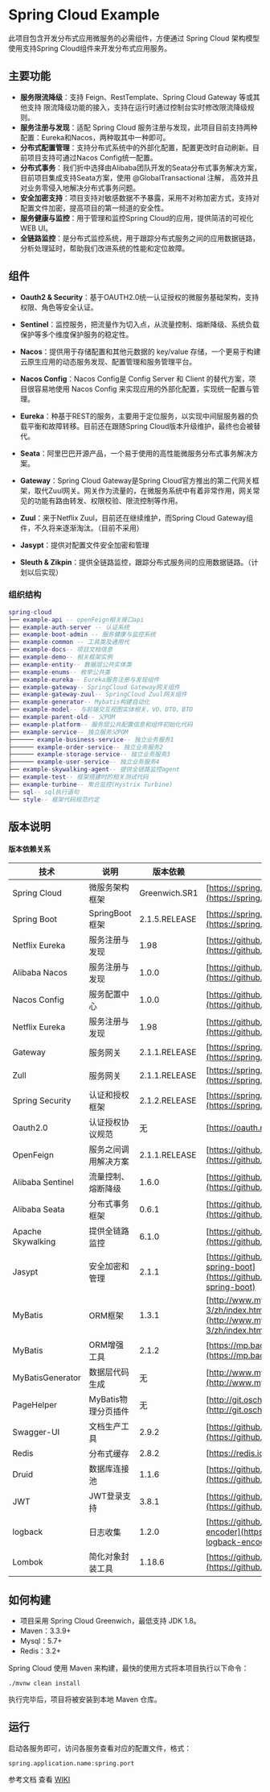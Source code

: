 # Spring Cloud Example
此项目包含开发分布式应用微服务的必需组件，方便通过 Spring Cloud 架构模型使用支持Spring Cloud组件来开发分布式应用服务。

## 主要功能

* **服务限流降级**：支持 Feign、RestTemplate、Spring Cloud Gateway 等或其他支持 限流降级功能的接入，支持在运行时通过控制台实时修改限流降级规则。
* **服务注册与发现**：适配 Spring Cloud 服务注册与发现，此项目目前支持两种配置：Eureka和Nacos，两种取其中一种即可。
* **分布式配置管理**：支持分布式系统中的外部化配置，配置更改时自动刷新。目前项目支持可通过Nacos Config统一配置。
* **分布式事务**：我们折中选择由Alibaba团队开发的Seata分布式事务解决方案，目前项目集成支持Seata方案，使用 @GlobalTransactional 注解， 高效并且对业务零侵入地解决分布式事务问题。
* **安全加密支持**：项目支持对敏感数据不予暴露，采用不对称加密方式，支持对配置文件加密，提高项目的第一频道的安全性。
* **服务健康与监控**：用于管理和监控Spring Cloud的应用，提供简洁的可视化 WEB UI。
* **全链路监控**：是分布式监控系统，用于跟踪分布式服务之间的应用数据链路，分析处理延时，帮助我们改进系统的性能和定位故障。

## 组件

* **Oauth2 & Security**：基于OAUTH2.0统一认证授权的微服务基础架构，支持权限、角色等安全认证。

* **Sentinel**：监控服务，把流量作为切入点，从流量控制、熔断降级、系统负载保护等多个维度保护服务的稳定性。

* **Nacos**：提供用于存储配置和其他元数据的 key/value 存储，一个更易于构建云原生应用的动态服务发现、配置管理和服务管理平台。

* **Nacos Config**：Nacos Config是 Config Server 和 Client 的替代方案，项目很容易地使用 Nacos Config 来实现应用的外部化配置，实现统一配置与管理。

* **Eureka**：种基于REST的服务，主要用于定位服务，以实现中间层服务器的负载平衡和故障转移。目前还在跟随Spring Cloud版本升级维护，最终也会被替代。

* **Seata**：阿里巴巴开源产品，一个易于使用的高性能微服务分布式事务解决方案。

* **Gateway**：Spring Cloud Gateway是Spring Cloud官方推出的第二代网关框架，取代Zuul网关。网关作为流量的，在微服务系统中有着非常作用，网关常见的功能有路由转发、权限校验、限流控制等作用。

* **Zuul**：来于Netflix Zuul，目前还在继续维护，而Spring Cloud Gateway组件，不久将来逐渐淘汰。（目前不采用）

* **Jasypt**：提供对配置文件安全加密和管理

* **Sleuth & Zikpin**：提供全链路监控，跟踪分布式服务间的应用数据链路。（计划以后实现）

### 组织结构

``` lua
spring-cloud
├── example-api -- openFeign相关接口api
├── example-auth-server -- 认证系统
├── example-boot-admin -- 服务健康与监控系统
├── example-common -- 工具类及通用代
├── example-docs-- 项目文档信息
├── example-demo-- 相关框架实例
├── example-entity-- 数据层公共实体类
├── example-enums-- 枚举公共类
├── example-eureka-- Eureka服务注册与发现组件
├── example-gateway-- SpringCloud Gateway网关组件
├── example-gateway-zuul-- SpringCloud Zuul网关组件
├── example-generator-- Mybatis构建自动化
├── example-model-- 与前端交互视图实体相关，VO、DTO、BTO
├── example-parent-old-- 父POM
├── example-platform-- 服务层公共配置信息和组件初始化代码
├── example-service-- 独立服务父POM
├────── example-business-service-- 独立业务服务1
├────── example-order-service-- 独立业务服务2
├────── example-storage-service-- 独立业务服务3
├────── example-user-service-- 独立业务服务4
├── example-skywalking-agent-- 提供全链路监控agent
├── example-test-- 框架搭建时的相关测试代码
├── example-turbine-- 聚合监控(Hystrix Turbine)
├── sql-- sql执行语句
└── style-- 框架代码规范约定
```

## 版本说明
#### 版本依赖关系
技术 | 说明 | 版本依赖 | 官网
----|----|----|----
Spring Cloud | 微服务架构框架 | Greenwich.SR1 | [https://spring.io/projects/spring-cloud](https://spring.io/projects/spring-cloud)
Spring Boot | SpringBoot框架 | 2.1.5.RELEASE | [https://spring.io/projects/spring-boot](https://spring.io/projects/spring-boot)
Netflix Eureka | 服务注册与发现 | 1.98 | [https://github.com/Netflix/eureka](https://github.com/Netflix/eureka)
Alibaba Nacos | 服务注册与发现 | 1.0.0 | [https://github.com/alibaba/nacos](https://github.com/alibaba/nacos)
Nacos Config | 服务配置中心 | 1.0.0 | [https://github.com/alibaba/nacos](https://github.com/alibaba/nacos)
Netflix Eureka | 服务注册与发现 | 1.98 | [https://github.com/Netflix/eureka](https://github.com/Netflix/eureka)
Gateway | 服务网关 | 2.1.1.RELEASE | [https://spring.io/projects/spring-cloud](https://spring.io/projects/spring-cloud)
Zull | 服务网关 | 2.1.1.RELEASE | [https://spring.io/projects/spring-cloud](https://spring.io/projects/spring-cloud)
Spring Security | 认证和授权框架 | 2.1.2.RELEASE | [https://spring.io/projects/spring-security](https://spring.io/projects/spring-security)
Oauth2.0 | 认证授权协议规范 | 无 | [https://oauth.net/2](https://oauth.net/2)
OpenFeign | 服务之间调用解决方案 | 2.1.1.RELEASE | [https://github.com/OpenFeign/feign](https://github.com/OpenFeign/feign)
Alibaba Sentinel | 流量控制、熔断降级 | 1.6.0 | [https://github.com/alibaba/Sentinel](https://github.com/alibaba/Sentinel)
Alibaba Seata | 分布式事务框架 | 0.6.1 | [https://github.com/seata/seata](https://github.com/seata/seata)
Apache Skywalking | 提供全链路监控 | 6.1.0 | [https://github.com/apache/skywalking](https://github.com/apache/skywalking)
Jasypt | 安全加密和管理 | 2.1.1 | [https://github.com/ulisesbocchio/jasypt-spring-boot](https://github.com/ulisesbocchio/jasypt-spring-boot)
MyBatis | ORM框架 | 1.3.1 | [http://www.mybatis.org/mybatis-3/zh/index.html](http://www.mybatis.org/mybatis-3/zh/index.html)
MyBatis | ORM增强工具 | 2.1.2 | [https://mp.baomidou.com/](https://mp.baomidou.com/)
MyBatisGenerator | 数据层代码生成 | 无 | [http://www.mybatis.org/generator/index.html](http://www.mybatis.org/generator/index.html)
PageHelper | MyBatis物理分页插件 | 无 | [http://git.oschina.net/free/Mybatis_PageHelper](http://git.oschina.net/free/Mybatis_PageHelper)
Swagger-UI | 文档生产工具 | 2.9.2 | [https://github.com/swagger-api/swagger-ui](https://github.com/swagger-api/swagger-ui)
Redis | 分布式缓存 | 2.8.2 |[https://redis.io/](https://redis.io/)
Druid | 数据库连接池 | 1.1.6 |[https://github.com/alibaba/druid](https://github.com/alibaba/druid)
JWT | JWT登录支持 | 3.8.1 | [https://github.com/auth0/java-jwt](https://github.com/auth0/java-jwt)
logback | 日志收集 | 1.2.0 | [https://github.com/logstash/logstash-logback-encoder](https://github.com/logstash/logstash-logback-encoder)
Lombok | 简化对象封装工具 | 1.18.6 | [https://github.com/rzwitserloot/lombok](https://github.com/rzwitserloot/lombok)


## 如何构建

* 项目采用 Spring Cloud Greenwich，最低支持 JDK 1.8。
* Maven：3.3.9+
* Mysql：5.7+
* Redis：3.2+

Spring Cloud 使用 Maven 来构建，最快的使用方式将本项目执行以下命令：

	./mvnw clean install

执行完毕后，项目将被安装到本地 Maven 仓库。

## 运行

启动各服务即可，访问各服务查看对应的配置文件，格式：

    spring.application.name:spring.port

参考文档 查看 [WIKI](https://github.com/romeoblog/spring-cloud/blob/master/example-docs/src/main/asciidoc-zh/document.adoc) 